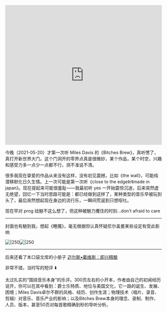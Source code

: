 <iframe allow="autoplay *; encrypted-media *; fullscreen *; clipboard-write" frameborder="0" height="450" style="width:100%;max-width:660px;overflow:hidden;background:transparent;" sandbox="allow-forms allow-popups allow-same-origin allow-scripts allow-storage-access-by-user-activation allow-top-navigation-by-user-activation" src="https://embed.music.apple.com/hk/album/bitches-brew/168376392?l=en"></iframe>

今晚（2021-05-20）才第一次听 Miles Davis 的《Bitches Brew》，真听愣了，真打开新世界大门。这个门洞开的零界点真是很微妙，某个作品，某个时空，兴趣和感受力多一点少一点都不行，测不准说不清。

很多我现在挚爱的作品从来没有这样，没有初见震撼，比如《the wall》，可能纯潜移默化日久生情。上一次可能是第一次听《close to the edge》/《made in japan》。现在提起来可能很羞耻——我最初听 yes 一开始震惊沉迷，后来突然虚无绝望，回忆一下当时思路可能是：都已经做到这样了，某种类型的音乐早被玩到头了，最后突然想起现在身边的流行乐，一瞬间荒诞到只想呕吐。

现在早对 prog 祛魅不这么想了，但这种被魅力攫住的时刻…don't afraid to care 

---

封面也有魅到我，想起《睡魔》，毫无根据但认真怀疑尼尔盖曼某些设定有受此影响

![|250](https://s2.loli.net/2022/02/09/sO8XGBAd4KbokxN.jpg)![|250](https://s2.loli.net/2022/02/09/Ts2nQq3FvH7DaiI.jpg)

---

后来还看了本口袋文库的小册子 [迈尔斯•載维斯：即兴精酿](https://book.douban.com/subject/30448453/?dt_dapp=1)

非常不错，当时写的短评 ⬇️

太过扎实的“围绕音乐本身”的乐评。300页左右的小开本，作者由自己的初闻经历说开，你可以在其中看到：爵士乐特质、地位与美国文化，它一路的诞生、发展、困境；Miles Davis卓尔不群的风格、经历、创作生涯；物理技术（唱片、录音、剪辑）对音乐、音乐产业的影响；以及Bitches Brew本身的理念、录制、制作、人员、版本，甚至50页对每首歌精确到秒的导听分析。


